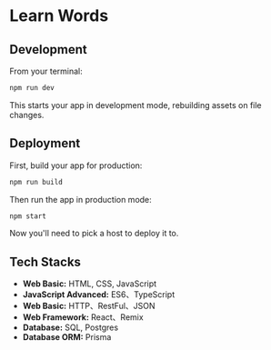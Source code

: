 # Learn Words

## Development

From your terminal:

```sh
npm run dev
```

This starts your app in development mode, rebuilding assets on file changes.

## Deployment

First, build your app for production:

```sh
npm run build
```

Then run the app in production mode:

```sh
npm start
```

Now you'll need to pick a host to deploy it to.

## Tech Stacks

- **Web Basic:** HTML, CSS, JavaScript
- **JavaScript Advanced:** ES6、TypeScript
- **Web Basic:** HTTP、RestFul、JSON
- **Web Framework:** React、Remix
- **Database:** SQL, Postgres
- **Database ORM:** Prisma

